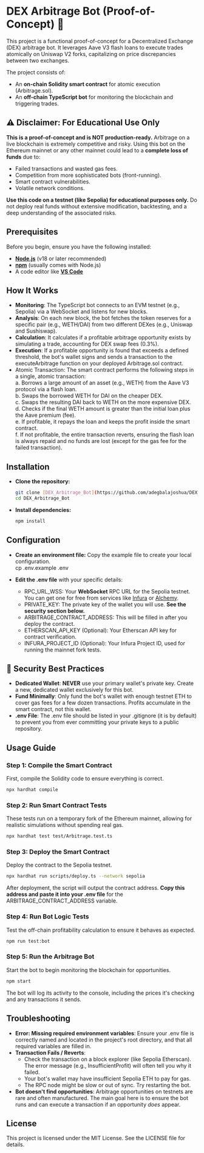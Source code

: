 # DEX Arbitrage Bot (Proof-of-Concept) 🤖

This project is a functional proof-of-concept for a Decentralized Exchange (DEX) arbitrage bot. It leverages Aave V3 flash loans to execute trades atomically on Uniswap V2 forks, capitalizing on price discrepancies between two exchanges.

The project consists of:

- An **on-chain Solidity smart contract** for atomic execution (Arbitrage.sol).
- An **off-chain TypeScript bot** for monitoring the blockchain and triggering trades.

## ⚠️ Disclaimer: For Educational Use Only

**This is a proof-of-concept and is NOT production-ready.** Arbitrage on a live blockchain is extremely competitive and risky. Using this bot on the Ethereum mainnet or any other mainnet could lead to a **complete loss of funds** due to:

- Failed transactions and wasted gas fees.
- Competition from more sophisticated bots (front-running).
- Smart contract vulnerabilities.
- Volatile network conditions.

**Use this code on a testnet (like Sepolia) for educational purposes only.** Do not deploy real funds without extensive modification, backtesting, and a deep understanding of the associated risks.

## Prerequisites

Before you begin, ensure you have the following installed:

- [**Node.js**](https://nodejs.org/en/) (v18 or later recommended)
- [**npm**](https://www.npmjs.com/) (usually comes with Node.js)
- A code editor like [**VS Code**](https://code.visualstudio.com/)

## How It Works

- **Monitoring**: The TypeScript bot connects to an EVM testnet (e.g., Sepolia) via a WebSocket and listens for new blocks.
- **Analysis**: On each new block, the bot fetches the token reserves for a specific pair (e.g., WETH/DAI) from two different DEXes (e.g., Uniswap and Sushiswap).
- **Calculation**: It calculates if a profitable arbitrage opportunity exists by simulating a trade, accounting for DEX swap fees (0.3%).
- **Execution**: If a profitable opportunity is found that exceeds a defined threshold, the bot's wallet signs and sends a transaction to the executeArbitrage function on your deployed Arbitrage.sol contract.
- Atomic Transaction: The smart contract performs the following steps in a single, atomic transaction:  
   a. Borrows a large amount of an asset (e.g., WETH) from the Aave V3 protocol via a flash loan.  
   b. Swaps the borrowed WETH for DAI on the cheaper DEX.  
   c. Swaps the resulting DAI back to WETH on the more expensive DEX.  
   d. Checks if the final WETH amount is greater than the initial loan plus the Aave premium (fee).  
   e. If profitable, it repays the loan and keeps the profit inside the smart contract.  
   f. If not profitable, the entire transaction reverts, ensuring the flash loan is always repaid and no funds are lost (except for the gas fee for the failed transaction).

## Installation

- **Clone the repository:**  
   ```sh
   git clone [DEX_Arbitrage_Bot](https://github.com/adegbalajoshua/DEX_Arbitrage_Bot);  
   cd DEX_Arbitrage_Bot
   ```
- **Install dependencies:**  
  ```sh
  npm install
  ```
## Configuration

- **Create an environment file:** Copy the example file to create your local configuration.  
   cp .env.example .env

- **Edit the .env file** with your specific details:
  - RPC_URL_WSS: Your **WebSocket** RPC URL for the Sepolia testnet. You can get one for free from services like [Infura](https://www.infura.io/) or [Alchemy](https://www.alchemy.com/).
  - PRIVATE_KEY: The private key of the wallet you will use. **See the security section below.**
  - ARBITRAGE_CONTRACT_ADDRESS: This will be filled in after you deploy the contract.
  - ETHERSCAN_API_KEY (Optional): Your Etherscan API key for contract verification.
  - INFURA_PROJECT_ID (Optional): Your Infura Project ID, used for running the mainnet fork tests.

## 🔐 Security Best Practices

- **Dedicated Wallet**: **NEVER** use your primary wallet's private key. Create a new, dedicated wallet exclusively for this bot.
- **Fund Minimally**: Only fund the bot's wallet with enough testnet ETH to cover gas fees for a few dozen transactions. Profits accumulate in the smart contract, not this wallet.
- **.env File**: The .env file should be listed in your .gitignore (it is by default) to prevent you from ever committing your private keys to a public repository.

## Usage Guide

### Step 1: Compile the Smart Contract

First, compile the Solidity code to ensure everything is correct.
```bash
npx hardhat compile
```
### Step 2: Run Smart Contract Tests

These tests run on a temporary fork of the Ethereum mainnet, allowing for realistic simulations without spending real gas.
```bash
npx hardhat test test/Arbitrage.test.ts
```
### Step 3: Deploy the Smart Contract

Deploy the contract to the Sepolia testnet.
```bash
npx hardhat run scripts/deploy.ts --network sepolia
```
After deployment, the script will output the contract address. **Copy this address and paste it into your .env file** for the ARBITRAGE_CONTRACT_ADDRESS variable.

### Step 4: Run Bot Logic Tests

Test the off-chain profitability calculation to ensure it behaves as expected.
```bash
npm run test:bot
```
### Step 5: Run the Arbitrage Bot

Start the bot to begin monitoring the blockchain for opportunities.
```bash
npm start
```
The bot will log its activity to the console, including the prices it's checking and any transactions it sends.

## Troubleshooting

- **Error: Missing required environment variables**: Ensure your .env file is correctly named and located in the project's root directory, and that all required variables are filled in.
- **Transaction Fails / Reverts**:
  - Check the transaction on a block explorer (like Sepolia Etherscan). The error message (e.g., InsufficientProfit) will often tell you why it failed.
  - Your bot's wallet may have insufficient Sepolia ETH to pay for gas.
  - The RPC node might be slow or out of sync. Try restarting the bot.
- **Bot doesn't find opportunities**: Arbitrage opportunities on testnets are rare and often manufactured. The main goal here is to ensure the bot runs and can execute a transaction if an opportunity _does_ appear.

## License

This project is licensed under the MIT License. See the LICENSE file for details.

